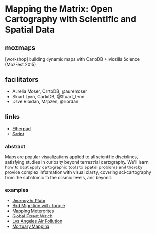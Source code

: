 # Mapping the Matrix: Open Cartography with Scientific and Spatial Data

## mozmaps

[workshop] building dynamic maps with CartoDB + Mozilla Science (MozFest 2015)

## facilitators

* Aurelia Moser, CartoDB, @auremoser
* Stuart Lynn, CartoDB, @Stuart_Lynn
* Dave Riordan, Mapzen, @riordan

## links

* [Etherpad](https://public.etherpad-mozilla.org/p/Mapping-the-matrix-open-cartography)
* [Script]()

### abstract

Maps are popular visualizations applied to all scientific disciplines, satisfying studies in curiosity beyond terrestrial cartography. We'll learn how to best apply cartographic tools to spatial problems and thereby provide complex information with visual clarity, covering sci-cartography from the subatomic to the cosmic levels, and beyond.


### examples

* [Journey to Pluto](http://ww2.kqed.org/lowdown/2015/08/10/what-nasas-new-horizons-spacecraft-saw-on-its-3-billion-mile-journey-to-pluto/)
* [Bird Migration with Torque](http://lifewatch.inbo.be/blog/posts/forward-trajectory-visualizations.html)
* [Mapping Meterorites](http://www.theguardian.com/news/datablog/interactive/2013/feb/15/meteorite-fall-map)
* [Global Forest Watch](http://www.globalforestwatch.org/map)
* [Los Angeles Air Pollution](http://graphics.latimes.com/responsivemap-pollution-burdens/)
* [Mortuary Mapping](mortuarymapping.matrix.msu.edu/maps_sex.html)
